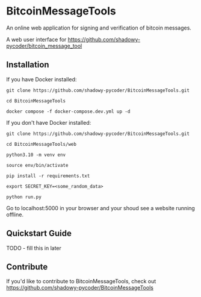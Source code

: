 BitcoinMessageTools
======

An online web application for signing and verification of bitcoin messages.

A web user interface for https://github.com/shadowy-pycoder/bitcoin_message_tool

Installation
------------

If you have Docker installed:

    git clone https://github.com/shadowy-pycoder/BitcoinMessageTools.git

    cd BitcoinMessageTools

    docker compose -f docker-compose.dev.yml up -d

If you don't have Docker installed:

    git clone https://github.com/shadowy-pycoder/BitcoinMessageTools.git

    cd BitcoinMessageTools/web

    python3.10 -m venv env
    
    source env/bin/activate

    pip install -r requirements.txt

    export SECRET_KEY=<some_random_data>

    python run.py

Go to localhost:5000 in your browser and your shoud see a website running offline.

Quickstart Guide
----------------

TODO - fill this in later

Contribute
----------

If you'd like to contribute to BitcoinMessageTools, check out https://github.com/shadowy-pycoder/BitcoinMessageTools

